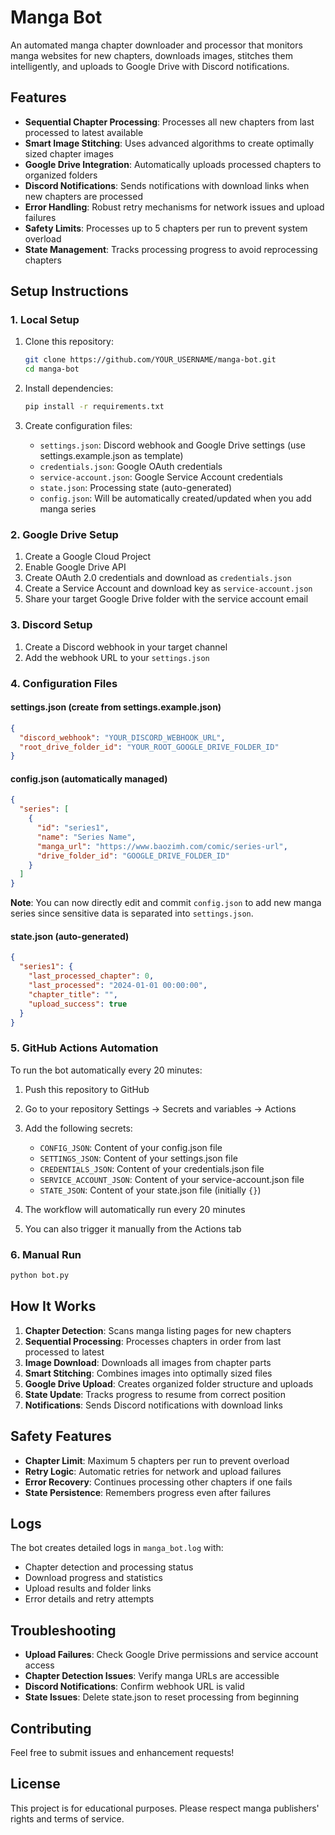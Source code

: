 # Manga Bot

An automated manga chapter downloader and processor that monitors manga websites for new chapters, downloads images, stitches them intelligently, and uploads to Google Drive with Discord notifications.

## Features

- **Sequential Chapter Processing**: Processes all new chapters from last processed to latest available
- **Smart Image Stitching**: Uses advanced algorithms to create optimally sized chapter images
- **Google Drive Integration**: Automatically uploads processed chapters to organized folders
- **Discord Notifications**: Sends notifications with download links when new chapters are processed
- **Error Handling**: Robust retry mechanisms for network issues and upload failures
- **Safety Limits**: Processes up to 5 chapters per run to prevent system overload
- **State Management**: Tracks processing progress to avoid reprocessing chapters

## Setup Instructions

### 1. Local Setup

1. Clone this repository:
   ```bash
   git clone https://github.com/YOUR_USERNAME/manga-bot.git
   cd manga-bot
   ```

2. Install dependencies:
   ```bash
   pip install -r requirements.txt
   ```

3. Create configuration files:
   - `settings.json`: Discord webhook and Google Drive settings (use settings.example.json as template)
   - `credentials.json`: Google OAuth credentials
   - `service-account.json`: Google Service Account credentials
   - `state.json`: Processing state (auto-generated)
   - `config.json`: Will be automatically created/updated when you add manga series

### 2. Google Drive Setup

1. Create a Google Cloud Project
2. Enable Google Drive API
3. Create OAuth 2.0 credentials and download as `credentials.json`
4. Create a Service Account and download key as `service-account.json`
5. Share your target Google Drive folder with the service account email

### 3. Discord Setup

1. Create a Discord webhook in your target channel
2. Add the webhook URL to your `settings.json`

### 4. Configuration Files

#### settings.json (create from settings.example.json)
```json
{
  "discord_webhook": "YOUR_DISCORD_WEBHOOK_URL",
  "root_drive_folder_id": "YOUR_ROOT_GOOGLE_DRIVE_FOLDER_ID"
}
```

#### config.json (automatically managed)
```json
{
  "series": [
    {
      "id": "series1",
      "name": "Series Name",
      "manga_url": "https://www.baozimh.com/comic/series-url",
      "drive_folder_id": "GOOGLE_DRIVE_FOLDER_ID"
    }
  ]
}
```

**Note**: You can now directly edit and commit `config.json` to add new manga series since sensitive data is separated into `settings.json`.

#### state.json (auto-generated)
```json
{
  "series1": {
    "last_processed_chapter": 0,
    "last_processed": "2024-01-01 00:00:00",
    "chapter_title": "",
    "upload_success": true
  }
}
```

### 5. GitHub Actions Automation

To run the bot automatically every 20 minutes:

1. Push this repository to GitHub
2. Go to your repository Settings → Secrets and variables → Actions
3. Add the following secrets:
   - `CONFIG_JSON`: Content of your config.json file
   - `SETTINGS_JSON`: Content of your settings.json file
   - `CREDENTIALS_JSON`: Content of your credentials.json file
   - `SERVICE_ACCOUNT_JSON`: Content of your service-account.json file
   - `STATE_JSON`: Content of your state.json file (initially `{}`)

4. The workflow will automatically run every 20 minutes
5. You can also trigger it manually from the Actions tab

### 6. Manual Run

```bash
python bot.py
```

## How It Works

1. **Chapter Detection**: Scans manga listing pages for new chapters
2. **Sequential Processing**: Processes chapters in order from last processed to latest
3. **Image Download**: Downloads all images from chapter parts
4. **Smart Stitching**: Combines images into optimally sized files
5. **Google Drive Upload**: Creates organized folder structure and uploads
6. **State Update**: Tracks progress to resume from correct position
7. **Notifications**: Sends Discord notifications with download links

## Safety Features

- **Chapter Limit**: Maximum 5 chapters per run to prevent overload
- **Retry Logic**: Automatic retries for network and upload failures
- **Error Recovery**: Continues processing other chapters if one fails
- **State Persistence**: Remembers progress even after failures

## Logs

The bot creates detailed logs in `manga_bot.log` with:
- Chapter detection and processing status
- Download progress and statistics
- Upload results and folder links
- Error details and retry attempts

## Troubleshooting

- **Upload Failures**: Check Google Drive permissions and service account access
- **Chapter Detection Issues**: Verify manga URLs are accessible
- **Discord Notifications**: Confirm webhook URL is valid
- **State Issues**: Delete state.json to reset processing from beginning

## Contributing

Feel free to submit issues and enhancement requests!

## License

This project is for educational purposes. Please respect manga publishers' rights and terms of service.